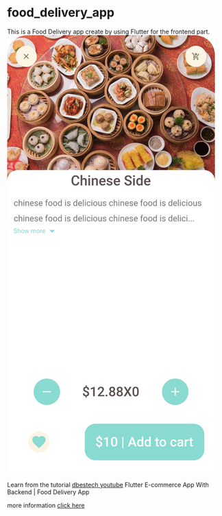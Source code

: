 # food_delivery_app

This is a Food Delivery app create by using Flutter for the frontend part.
![](doc/page1.png)

Learn from the tutorial [dbestech youtube](https://www.youtube.com/watch?v=7dAt-JMSCVQ) Flutter E-commerce App With Backend | Food Delivery App

more information [click here](https://www.dbestech.com/tutorials/flutter-food-delivery-app-e-commerce-for-ios-and-android)

